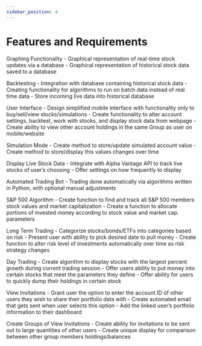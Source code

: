 ```yaml
---
sidebar_position: 4
---
```


# Features and Requirements
Graphing Functionality
    - Graphical representation of real-time stock updates via a database
    - Graphical representation of historical stock data saved to a database

Backtesting
    - Integration with database containing historical stock data
    - Creating functionality for algorithms to run on batch data instead of real time data
    - Store incoming live data into historical database

User Interface
    - Design simplified mobile interface with functionality only to buy/sell/view stocks/simulations
    - Create functionality to alter account settings, backtest, work with stocks, and display stock data from webpage
    - Create ability to view other account holdings in the same Group as user on mobile/website 

Simulation Mode
    - Create method to store/update simulated account value
    - Create method to store/display this values changes over time

Display Live Stock Data
    - Integrate with Alpha Vantage API to track live stocks of user’s choosing
    - Offer settings on how frequently to display 

Automated Trading Bot
    - Trading done automatically via algorithms written in Python, with optional manual adjustments

S&P 500 Algorithm
    - Create function to find and track all S&P 500 members stock values and market capitalization
    - Create a function to allocate portions of invested money according to stock value and market cap. parameters

Long Term Trading
    - Categorize stocks/bonds/ETFs into categories based on risk
    - Present user with ability to pick desired date to pull money
    - Create function to alter risk level of investments automatically over time as risk strategy changes

Day Trading
    - Create algorithm to display stocks with the largest percent growth during current trading session
    - Offer users ability to put money into certain stocks that meet the parameters they define
    - Offer ability for users to quickly dump their holdings in certain stock

View Invitations
    - Grant user the option to enter the account ID of other users they wish to share their portfolio data with
    - Create automated email that gets sent when user selects this option
    - Add the linked user’s portfolio information to their dashboard

Create Groups of View Invitations
    - Create ability for invitations to be sent out to large quantities of other users
    - Create unique display for comparison between other group members holdings/balances
